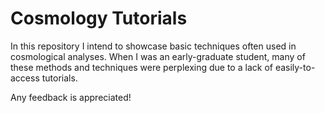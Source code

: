 # Cosmology Tutorials

In this repository I intend to showcase basic techniques often used in cosmological analyses. When I was an early-graduate student, many of these methods and techniques were perplexing due to a lack of easily-to-access tutorials. 

Any feedback is appreciated!
